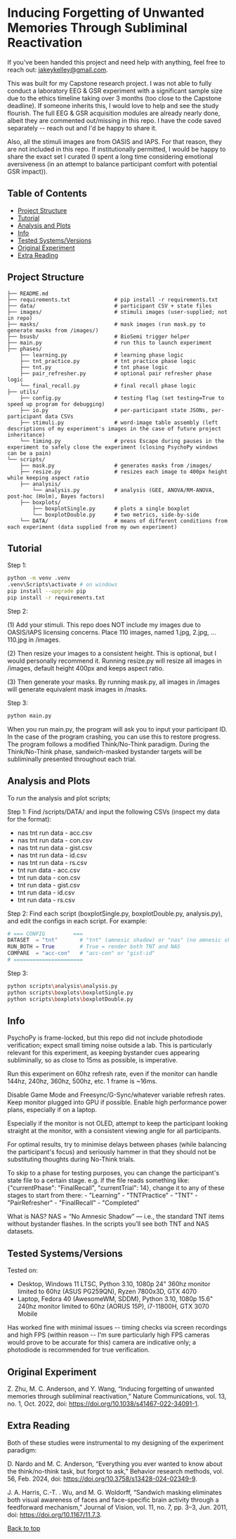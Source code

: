 
# Inducing Forgetting of Unwanted Memories Through Subliminal Reactivation

If you've been handed this project and need help with anything, feel free to reach out: <jakeykelley@gmail.com>.

This was built for my Capstone research project. I was not able to fully conduct a laboratory EEG & GSR experiment with a significant sample size due to the ethics timeline taking over 3 months (too close to the Capstone deadline). If someone inherits this, I would love to help and see the study flourish. The full EEG & GSR acquisition modules are already nearly done, albeit they are commented out/missing in this repo. I have the code saved separately -- reach out and I'd be happy to share it.

Also, all the stimuli images are from OASIS and IAPS. For that reason, they are not included in this repo. If institutionally permitted, I would be happy to share the exact set I curated (I spent a long time considering emotional aversiveness (in an attempt to balance participant comfort with potential GSR impact)).

## Table of Contents

- [Project Structure](#project-structure)
- [Tutorial](#tutorial)
- [Analysis and Plots](#analysis-and-plots)
- [Info](#info)
- [Tested Systems/Versions](#tested-systemsversions)
- [Original Experiment](#original-experiment)
- [Extra Reading](#extra-reading)

## Project Structure

```pre
├── README.md
├── requirements.txt              # pip install -r requirements.txt
├── data/                         # participant CSV + state files
├── images/                       # stimuli images (user-supplied; not in repo)
├── masks/                        # mask images (run mask.py to generate masks from /images/)
├── bsusb/                        # BioSemi trigger helper
├── main.py                       # run this to launch experiment
├── phases/
    ├── learning.py               # learning phase logic
    ├── tnt_practice.py           # tnt practice phase logic
    ├── tnt.py                    # tnt phase logic
    ├── pair_refresher.py         # optional pair refresher phase logic
    └── final_recall.py           # final recall phase logic
├── utils/
    ├── config.py                 # testing flag (set testing=True to speed up program for debugging)
    ├── io.py                     # per-participant state JSONs, per-participant data CSVs
    ├── stimuli.py                # word-image table assembly (left descriptions of my experiment's images in the case of future project inheritance)
    └── timing.py                 # press Escape during pauses in the experiment to safely close the experiment (closing PsychoPy windows can be a pain)
└── scripts/
    ├── mask.py                   # generates masks from /images/
    ├── resize.py                 # resizes each image to 400px height while keeping aspect ratio
    ├── analysis/
        └── analysis.py           # analysis (GEE, ANOVA/RM-ANOVA, post-hoc (Holm), Bayes factors)
    ├── boxplots/
        ├── boxplotSingle.py      # plots a single boxplot
        └── boxplotDouble.py      # two metrics, side-by-side
    └── DATA/                     # means of different conditions from each experiment (data supplied from my own experiment)
```

## Tutorial

Step 1:

```bash
python -m venv .venv
.venv\Scripts\activate # on windows
pip install --upgrade pip
pip install -r requirements.txt
```

Step 2:

(1) Add your stimuli. This repo does NOT include my images due to OASIS/IAPS licensing concerns. Place 110 images, named 1.jpg, 2.jpg, ... 110.jpg in /images.

(2) Then resize your images to a consistent height. This is optional, but I would personally recommend it. Running resize.py will resize all images in /images, default height 400px and keeps aspect ratio.

(3) Then generate your masks. By running mask.py, all images in /images will generate equivalent mask images in /masks.

Step 3:

```bash
python main.py
```

When you run main.py, the program will ask you to input your participant ID. In the case of the program crashing, you can use this to restore progress.
The program follows a modified Think/No-Think paradigm. During the Think/No-Think phase, sandwich-masked bystander targets will be subliminally presented throughout each trial.

## Analysis and Plots

To run the analysis and plot scripts;

Step 1:
Find /scripts/DATA/ and input the following CSVs (inspect my data for the format):

- nas tnt run data - acc.csv
- nas tnt run data - con.csv
- nas tnt run data - gist.csv
- nas tnt run data - id.csv
- nas tnt run data - rs.csv
- tnt run data - acc.csv
- tnt run data - con.csv
- tnt run data - gist.csv
- tnt run data - id.csv
- tnt run data - rs.csv

Step 2:
Find each script (boxplotSingle.py, boxplotDouble.py, analysis.py), and edit the configs in each script. For example:

```py
# === CONFIG         ===
DATASET  = "tnt"       # "tnt" (amnesic shadow) or "nas" (no amnesic shadow)
RUN_BOTH = True        # True = render both TNT and NAS
COMPARE  = "acc-con"   # "acc-con" or "gist-id"
# ======================
```

Step 3:

```bash
python scripts\analysis\analysis.py
python scripts\boxplots\boxplotSingle.py
python scripts\boxplots\boxplotDouble.py
```

## Info

PsychoPy is frame-locked, but this repo did not include photodiode verification; expect small timing noise outside a lab. This is particularly relevant for this experiment, as keeping  bystander cues appearing subliminally, so as close to 15ms as possible, is imperative.

Run this experiment on 60hz refresh rate, even if the monitor can handle 144hz, 240hz, 360hz, 500hz, etc. 1 frame is ~16ms.

Disable Game Mode and Freesync/G-Sync/whatever variable refresh rates. Keep monitor plugged into GPU if possible. Enable high performance power plans, especially if on a laptop.

Especially if the monitor is not OLED, attempt to keep the participant looking straight at the monitor, with a consistent viewing angle for all participants.

For optimal results, try to minimise delays between phases (while balancing the participant's focus) and seriously hammer in that they should not be substituting thoughts during No-Think trials.

To skip to a phase for testing purposes, you can change the participant's state file to a certain stage.
e.g. if the file reads something like: {"currentPhase": "FinalRecall", "currentTrial": 14}, change it to any of these stages to start from there:
    - "Learning"
    - "TNTPractice"
    - "TNT"
    - "PairRefresher"
    - "FinalRecall"
    - "Completed"

What is NAS? NAS = “No Amnesic Shadow” — i.e., the standard TNT items without bystander flashes. In the scripts you’ll see both TNT and NAS datasets.

## Tested Systems/Versions

Tested on:

- Desktop, Windows 11 LTSC,             Python 3.10, 1080p 24" 360hz monitor limited to 60hz (ASUS PG259QN), Ryzen 7800x3D, GTX 4070
- Laptop,  Fedora 40 (AwesomeWM, SDDM), Python 3.10, 1080p 15.6" 240hz monitor limited to 60hz (AORUS 15P),  i7-11800H,     GTX 3070 Mobile

Has worked fine with minimal issues -- timing checks via screen recordings and high FPS (within reason -- I'm sure particularly high FPS cameras would prove to be accurate for this) camera are indicative only; a photodiode is recommended for true verification.

## Original Experiment

Z. Zhu, M. C. Anderson, and Y. Wang, “Inducing forgetting of unwanted memories through subliminal reactivation,” Nature Communications, vol. 13, no. 1, Oct. 2022, doi: <https://doi.org/10.1038/s41467-022-34091-1>.

## Extra Reading

Both of these studies were instrumental to my designing of the experiment paradigm:

D. Nardo and M. C. Anderson, “Everything you ever wanted to know about the think/no-think task, but forgot to ask,” Behavior research methods, vol. 56, Feb. 2024, doi: <https://doi.org/10.3758/s13428-024-02349-9>.

J. A. Harris, C.-T. . Wu, and M. G. Woldorff, “Sandwich masking eliminates both visual awareness of faces and face-specific brain activity through a feedforward mechanism,” Journal of Vision, vol. 11, no. 7, pp. 3–3, Jun. 2011, doi: <https://doi.org/10.1167/11.7.3>.

[Back to top](#table-of-contents)
